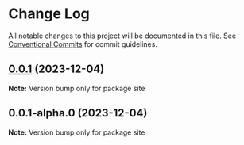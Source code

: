 # Change Log

All notable changes to this project will be documented in this file.
See [Conventional Commits](https://conventionalcommits.org) for commit guidelines.

## [0.0.1](https://github.com/apostroxyz/apostro-metamask-snap/compare/site@0.0.1-alpha.0...site@0.0.1) (2023-12-04)

**Note:** Version bump only for package site

## 0.0.1-alpha.0 (2023-12-04)

**Note:** Version bump only for package site
